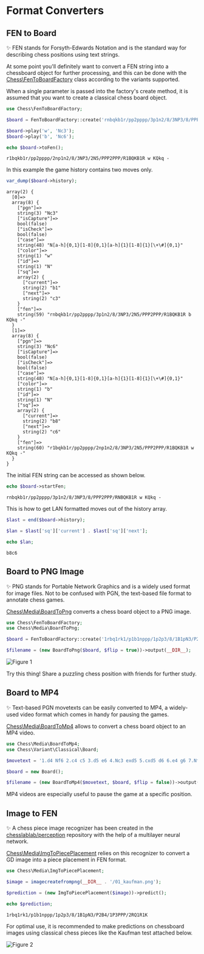 # Format Converters

## FEN to Board

✨ FEN stands for Forsyth-Edwards Notation and is the standard way for describing chess positions using text strings.

At some point you'll definitely want to convert a FEN string into a chessboard object for further processing, and this can be done with the [Chess\FenToBoardFactory](https://github.com/chesslablab/php-chess/blob/main/tests/unit/FenToBoardFactoryTest.php) class according to the variants supported.

When a single parameter is passed into the factory's create method, it is assumed that you want to create a classical chess board object.

```php
use Chess\FenToBoardFactory;

$board = FenToBoardFactory::create('rnbqkb1r/pp2pppp/3p1n2/8/3NP3/8/PPP2PPP/RNBQKB1R w KQkq -');

$board->play('w', 'Nc3');
$board->play('b', 'Nc6');

echo $board->toFen();
```

```text
r1bqkb1r/pp2pppp/2np1n2/8/3NP3/2N5/PPP2PPP/R1BQKB1R w KQkq -
```

In this example the game history contains two moves only.

```php
var_dump($board->history);
```

```text
array(2) {
  [0]=>
  array(8) {
    ["pgn"]=>
    string(3) "Nc3"
    ["isCapture"]=>
    bool(false)
    ["isCheck"]=>
    bool(false)
    ["case"]=>
    string(48) "N[a-h]{0,1}[1-8]{0,1}[a-h]{1}[1-8]{1}[\+\#]{0,1}"
    ["color"]=>
    string(1) "w"
    ["id"]=>
    string(1) "N"
    ["sq"]=>
    array(2) {
      ["current"]=>
      string(2) "b1"
      ["next"]=>
      string(2) "c3"
    }
    ["fen"]=>
    string(59) "rnbqkb1r/pp2pppp/3p1n2/8/3NP3/2N5/PPP2PPP/R1BQKB1R b KQkq -"
  }
  [1]=>
  array(8) {
    ["pgn"]=>
    string(3) "Nc6"
    ["isCapture"]=>
    bool(false)
    ["isCheck"]=>
    bool(false)
    ["case"]=>
    string(48) "N[a-h]{0,1}[1-8]{0,1}[a-h]{1}[1-8]{1}[\+\#]{0,1}"
    ["color"]=>
    string(1) "b"
    ["id"]=>
    string(1) "N"
    ["sq"]=>
    array(2) {
      ["current"]=>
      string(2) "b8"
      ["next"]=>
      string(2) "c6"
    }
    ["fen"]=>
    string(60) "r1bqkb1r/pp2pppp/2np1n2/8/3NP3/2N5/PPP2PPP/R1BQKB1R w KQkq -"
  }
}
```

The initial FEN string can be accessed as shown below.

```php
echo $board->startFen;
```

```text
rnbqkb1r/pp2pppp/3p1n2/8/3NP3/8/PPP2PPP/RNBQKB1R w KQkq -
```

This is how to get LAN formatted moves out of the history array.

```php
$last = end($board->history);

$lan = $last['sq']['current'] . $last['sq']['next'];

echo $lan;
```

```text
b8c6
```

## Board to PNG Image

✨ PNG stands for Portable Network Graphics and is a widely used format for image files. Not to be confused with PGN, the text-based file format to annotate chess games.

[Chess\Media\BoardToPng](https://github.com/chesslablab/php-chess/blob/main/tests/unit/Media/BoardToPngTest.php) converts a chess board object to a PNG image.

```php
use Chess\FenToBoardFactory;
use Chess\Media\BoardToPng;

$board = FenToBoardFactory::create('1rbq1rk1/p1b1nppp/1p2p3/8/1B1pN3/P2B4/1P3PPP/2RQ1R1K w - - bm Nf6+');

$filename = (new BoardToPng($board, $flip = true))->output(__DIR__);
```

![Figure 1](https://raw.githubusercontent.com/chesslablab/php-chess/main/docs/format-converters_01.png)

Try this thing! Share a puzzling chess position with friends for further study.

## Board to MP4

✨ Text-based PGN movetexts can be easily converted to MP4, a widely-used video format which comes in handy for pausing the games.

[Chess\Media\BoardToMp4](https://github.com/chesslablab/php-chess/blob/main/tests/unit/Media/BoardToMp4Test.php) allows to convert a chess board object to an MP4 video.

```php
use Chess\Media\BoardToMp4;
use Chess\Variant\Classical\Board;

$movetext = '1.d4 Nf6 2.c4 c5 3.d5 e6 4.Nc3 exd5 5.cxd5 d6 6.e4 g6 7.Nf3 Bg7';

$board = new Board();

$filename = (new BoardToMp4($movetext, $board, $flip = false))->output(__DIR__);
```

MP4 videos are especially useful to pause the game at a specific position.

## Image to FEN

✨ A chess piece image recognizer has been created in the [chesslablab/perception](https://github.com/chesslablab/perception) repository with the help of a multilayer neural network.

[Chess\Media\ImgToPiecePlacement](https://github.com/chesslablab/php-chess/blob/main/tests/unit/Media/ImgToPiecePlacementTest.php) relies on this recognizer to convert a GD image into a piece placement in FEN format.

```php
use Chess\Media\ImgToPiecePlacement;

$image = imagecreatefrompng(__DIR__ . '/01_kaufman.png');

$prediction = (new ImgToPiecePlacement($image))->predict();

echo $prediction;
```

```text
1rbq1rk1/p1b1nppp/1p2p3/8/1B1pN3/P2B4/1P3PPP/2RQ1R1K
```

For optimal use, it is recommended to make predictions on chessboard images using classical chess pieces like the Kaufman test attached below.

![Figure 2](https://raw.githubusercontent.com/chesslablab/php-chess/main/docs/format-converters_02.png)
